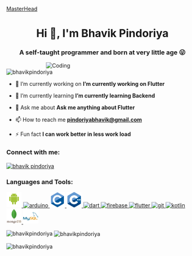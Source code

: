 
[MasterHead](https://www.orangemantra.com/blog/wp-content/uploads/2020/01/What-Makes-Flutter-Ideal-For-Mobile-App-Development-In-2020-And-Beyond.jpg)

<h1 align="center">Hi 👋, I'm Bhavik Pindoriya</h1>
<h3 align="center">A self-taught programmer and born at very little age 😜</h3>

<img align="right" alt="Coding" width="400" src="https://cdn.dribbble.com/users/1162077/screenshots/3848914/programmer.gif">

<p align="left"> <img src="https://komarev.com/ghpvc/?username=bhavikpindoriya&label=Profile%20views&color=0e75b6&style=flat" alt="bhavikpindoriya" /> </p>

- 🔭 I’m currently working on **I’m currently working on Flutter**

- 🌱 I’m currently learning **I’m currently learning Backend**

- 💬 Ask me about **Ask me anything about Flutter**

- 📫 How to reach me **pindoriyabhavik@gmail.com**

- ⚡ Fun fact **I can work better in less work load**

<h3 align="left">Connect with me:</h3>
<p align="left">
<a href="https://linkedin.com/in/bhavik pindoriya" target="blank"><img align="center" src="https://raw.githubusercontent.com/rahuldkjain/github-profile-readme-generator/master/src/images/icons/Social/linked-in-alt.svg" alt="bhavik pindoriya" height="30" width="40" /></a>
</p>

<h3 align="left">Languages and Tools:</h3>
<p align="left"> <a href="https://developer.android.com" target="_blank" rel="noreferrer"> <img src="https://raw.githubusercontent.com/devicons/devicon/master/icons/android/android-original-wordmark.svg" alt="android" width="40" height="40"/> </a> <a href="https://www.arduino.cc/" target="_blank" rel="noreferrer"> <img src="https://cdn.worldvectorlogo.com/logos/arduino-1.svg" alt="arduino" width="40" height="40"/> </a> <a href="https://www.cprogramming.com/" target="_blank" rel="noreferrer"> <img src="https://raw.githubusercontent.com/devicons/devicon/master/icons/c/c-original.svg" alt="c" width="40" height="40"/> </a> <a href="https://www.w3schools.com/cpp/" target="_blank" rel="noreferrer"> <img src="https://raw.githubusercontent.com/devicons/devicon/master/icons/cplusplus/cplusplus-original.svg" alt="cplusplus" width="40" height="40"/> </a> <a href="https://dart.dev" target="_blank" rel="noreferrer"> <img src="https://www.vectorlogo.zone/logos/dartlang/dartlang-icon.svg" alt="dart" width="40" height="40"/> </a> <a href="https://firebase.google.com/" target="_blank" rel="noreferrer"> <img src="https://www.vectorlogo.zone/logos/firebase/firebase-icon.svg" alt="firebase" width="40" height="40"/> </a> <a href="https://flutter.dev" target="_blank" rel="noreferrer"> <img src="https://www.vectorlogo.zone/logos/flutterio/flutterio-icon.svg" alt="flutter" width="40" height="40"/> </a> <a href="https://git-scm.com/" target="_blank" rel="noreferrer"> <img src="https://www.vectorlogo.zone/logos/git-scm/git-scm-icon.svg" alt="git" width="40" height="40"/> </a> <a href="https://kotlinlang.org" target="_blank" rel="noreferrer"> <img src="https://www.vectorlogo.zone/logos/kotlinlang/kotlinlang-icon.svg" alt="kotlin" width="40" height="40"/> </a> <a href="https://www.mongodb.com/" target="_blank" rel="noreferrer"> <img src="https://raw.githubusercontent.com/devicons/devicon/master/icons/mongodb/mongodb-original-wordmark.svg" alt="mongodb" width="40" height="40"/> </a> <a href="https://www.mysql.com/" target="_blank" rel="noreferrer"> <img src="https://raw.githubusercontent.com/devicons/devicon/master/icons/mysql/mysql-original-wordmark.svg" alt="mysql" width="40" height="40"/> </a> </p>

<p><img align="left" src="https://github-readme-stats.vercel.app/api/top-langs?username=bhavikpindoriya&show_icons=true&locale=en&layout=compact" alt="bhavikpindoriya" /></p>

<p>&nbsp;<img align="center" src="https://github-readme-stats.vercel.app/api?username=bhavikpindoriya&show_icons=true&locale=en" alt="bhavikpindoriya" /></p>

<p><img align="center" src="https://github-readme-streak-stats.herokuapp.com/?user=bhavikpindoriya&" alt="bhavikpindoriya" /></p>
